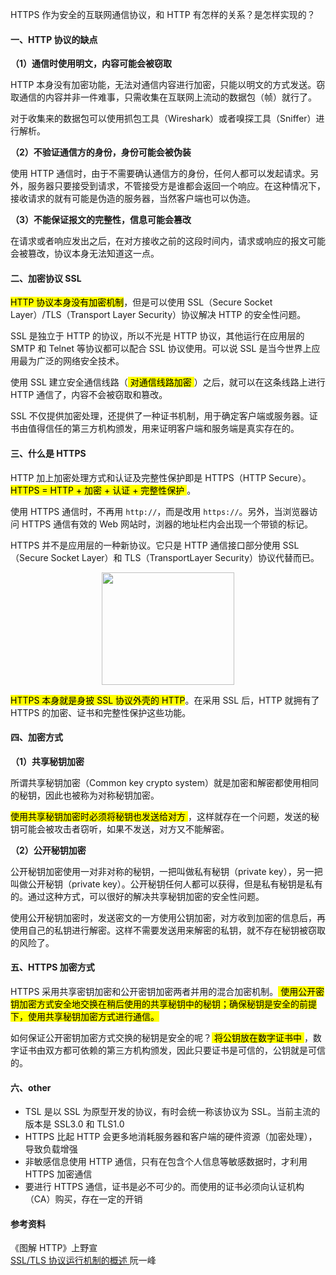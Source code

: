 HTTPS 作为安全的互联网通信协议，和 HTTP 有怎样的关系？是怎样实现的？


#### 一、HTTP 协议的缺点

**（1）通信时使用明文，内容可能会被窃取**

HTTP 本身没有加密功能，无法对通信内容进行加密，只能以明文的方式发送。窃取通信的内容并非一件难事，只需收集在互联网上流动的数据包（帧）就行了。

对于收集来的数据包可以使用抓包工具（Wireshark）或者嗅探工具（Sniffer）进行解析。

**（2）不验证通信方的身份，身份可能会被伪装**

使用 HTTP 通信时，由于不需要确认通信方的身份，任何人都可以发起请求。另外，服务器只要接受到请求，不管接受方是谁都会返回一个响应。在这种情况下，接收请求的就有可能是伪造的服务器，当然客户端也可以伪造。

**（3）不能保证报文的完整性，信息可能会篡改**

在请求或者响应发出之后，在对方接收之前的这段时间内，请求或响应的报文可能会被篡改，协议本身无法知道这一点。

#### 二、加密协议 SSL

<mark>HTTP 协议本身没有加密机制</mark>，但是可以使用 SSL（Secure Socket Layer）/TLS（Transport Layer Security）协议解决 HTTP 的安全性问题。

SSL 是独立于 HTTP 的协议，所以不光是 HTTP 协议，其他运行在应用层的 SMTP 和 Telnet 等协议都可以配合 SSL 协议使用。可以说 SSL 是当今世界上应用最为广泛的网络安全技术。

使用 SSL 建立安全通信线路（<mark> 对通信线路加密 </mark>）之后，就可以在这条线路上进行 HTTP 通信了，内容不会被窃取和篡改。

SSL  不仅提供加密处理，还提供了一种证书机制，用于确定客户端或服务器。证书由值得信任的第三方机构颁发，用来证明客户端和服务端是真实存在的。

#### 三、什么是 HTTPS

HTTP 加上加密处理方式和认证及完整性保护即是 HTTPS（HTTP Secure）。<mark>HTTPS = HTTP + 加密 + 认证 + 完整性保护 </mark>。

使用 HTTPS 通信时，不再用 `http://`，而是改用 `https://`。另外，当浏览器访问 HTTPS 通信有效的 Web 网站时，浏器的地址栏内会出现一个带锁的标记。

HTTPS 并不是应用层的一种新协议。它只是 HTTP 通信接口部分使用 SSL（Secure Socket Layer）和 TLS（TransportLayer Security）协议代替而已。

<center>
<img src="https://img-blog.csdn.net/20180816214538887"  width=65% height=180>
</center>

<mark>HTTPS 本身就是身披 SSL 协议外壳的 HTTP</mark>。在采用 SSL 后，HTTP 就拥有了 HTTPS 的加密、证书和完整性保护这些功能。

#### 四、加密方式

**（1）共享秘钥加密**

所谓共享秘钥加密（Common key crypto system）就是加密和解密都使用相同的秘钥，因此也被称为对称秘钥加密。

<mark> 使用共享秘钥加密时必须将秘钥也发送给对方 </mark>，这样就存在一个问题，发送的秘钥可能会被攻击者窃听，如果不发送，对方又不能解密。

**（2）公开秘钥加密**

公开秘钥加密使用一对非对称的秘钥，一把叫做私有秘钥（private key），另一把叫做公开秘钥（private key）。公开秘钥任何人都可以获得，但是私有秘钥是私有的。通过这种方式，可以很好的解决共享秘钥加密的安全性问题。

使用公开秘钥加密时，发送密文的一方使用公钥加密，对方收到加密的信息后，再使用自己的私钥进行解密。这样不需要发送用来解密的私钥，就不存在秘钥被窃取的风险了。

#### 五、HTTPS 加密方式

HTTPS 采用共享密钥加密和公开密钥加密两者并用的混合加密机制。<mark> 使用公开密钥加密方式安全地交换在稍后使用的共享秘钥中的秘钥；确保秘钥是安全的前提下，使用共享秘钥加密方式进行通信。</mark>

如何保证公开密钥加密方式交换的秘钥是安全的呢？<mark> 将公钥放在数字证书中 </mark>，数字证书由双方都可依赖的第三方机构颁发，因此只要证书是可信的，公钥就是可信的。

#### 六、other

 - TSL 是以 SSL 为原型开发的协议，有时会统一称该协议为 SSL。当前主流的版本是 SSL3.0 和 TLS1.0
 - HTTPS 比起 HTTP 会更多地消耗服务器和客户端的硬件资源（加密处理），导致负载增强
 - 非敏感信息使用 HTTP 通信，只有在包含个人信息等敏感数据时，才利用 HTTPS 加密通信
 - 要进行 HTTPS 通信，证书是必不可少的。而使用的证书必须向认证机构（CA）购买，存在一定的开销

#### 参考资料

《图解 HTTP》上野宣 <br>
[SSL/TLS 协议运行机制的概述 ](http://www.ruanyifeng.com/blog/2014/02/ssl_tls.html) 阮一峰